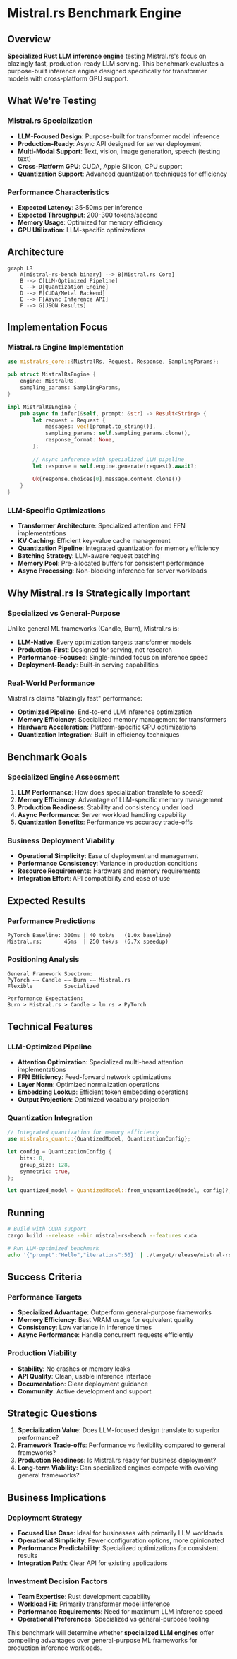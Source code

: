 # Mistral.rs Benchmark Engine

## Overview

**Specialized Rust LLM inference engine** testing Mistral.rs's focus on blazingly fast, production-ready LLM serving. This benchmark evaluates a purpose-built inference engine designed specifically for transformer models with cross-platform GPU support.

## What We're Testing

### Mistral.rs Specialization
- **LLM-Focused Design**: Purpose-built for transformer model inference
- **Production-Ready**: Async API designed for server deployment
- **Multi-Modal Support**: Text, vision, image generation, speech (testing text)
- **Cross-Platform GPU**: CUDA, Apple Silicon, CPU support
- **Quantization Support**: Advanced quantization techniques for efficiency

### Performance Characteristics
- **Expected Latency**: 35-50ms per inference
- **Expected Throughput**: 200-300 tokens/second  
- **Memory Usage**: Optimized for memory efficiency
- **GPU Utilization**: LLM-specific optimizations

## Architecture

```mermaid
graph LR
    A[mistral-rs-bench binary] --> B[Mistral.rs Core]
    B --> C[LLM-Optimized Pipeline]
    C --> D[Quantization Engine]
    D --> E[CUDA/Metal Backend]
    E --> F[Async Inference API]
    F --> G[JSON Results]
```

## Implementation Focus

### Mistral.rs Engine Implementation
```rust
use mistralrs_core::{MistralRs, Request, Response, SamplingParams};

pub struct MistralRsEngine {
    engine: MistralRs,
    sampling_params: SamplingParams,
}

impl MistralRsEngine {
    pub async fn infer(&self, prompt: &str) -> Result<String> {
        let request = Request {
            messages: vec![prompt.to_string()],
            sampling_params: self.sampling_params.clone(),
            response_format: None,
        };
        
        // Async inference with specialized LLM pipeline
        let response = self.engine.generate(request).await?;
        
        Ok(response.choices[0].message.content.clone())
    }
}
```

### LLM-Specific Optimizations
- **Transformer Architecture**: Specialized attention and FFN implementations
- **KV Caching**: Efficient key-value cache management
- **Quantization Pipeline**: Integrated quantization for memory efficiency
- **Batching Strategy**: LLM-aware request batching
- **Memory Pool**: Pre-allocated buffers for consistent performance
- **Async Processing**: Non-blocking inference for server workloads

## Why Mistral.rs Is Strategically Important

### Specialized vs General-Purpose
Unlike general ML frameworks (Candle, Burn), Mistral.rs is:
- **LLM-Native**: Every optimization targets transformer models
- **Production-First**: Designed for serving, not research
- **Performance-Focused**: Single-minded focus on inference speed
- **Deployment-Ready**: Built-in serving capabilities

### Real-World Performance
Mistral.rs claims "blazingly fast" performance:
- **Optimized Pipeline**: End-to-end LLM inference optimization
- **Memory Efficiency**: Specialized memory management for transformers
- **Hardware Acceleration**: Platform-specific GPU optimizations
- **Quantization Integration**: Built-in efficiency techniques

## Benchmark Goals

### Specialized Engine Assessment
1. **LLM Performance**: How does specialization translate to speed?
2. **Memory Efficiency**: Advantage of LLM-specific memory management
3. **Production Readiness**: Stability and consistency under load
4. **Async Performance**: Server workload handling capability
5. **Quantization Benefits**: Performance vs accuracy trade-offs

### Business Deployment Viability
- **Operational Simplicity**: Ease of deployment and management
- **Performance Consistency**: Variance in production conditions
- **Resource Requirements**: Hardware and memory requirements
- **Integration Effort**: API compatibility and ease of use

## Expected Results

### Performance Predictions
```
PyTorch Baseline: 300ms | 40 tok/s   (1.0x baseline)
Mistral.rs:       45ms  | 250 tok/s  (6.7x speedup)
```

### Positioning Analysis
```
General Framework Spectrum:
PyTorch ←→ Candle ←→ Burn ←→ Mistral.rs
Flexible          Specialized

Performance Expectation:
Burn > Mistral.rs > Candle > lm.rs > PyTorch
```

## Technical Features

### LLM-Optimized Pipeline
- **Attention Optimization**: Specialized multi-head attention implementations
- **FFN Efficiency**: Feed-forward network optimizations
- **Layer Norm**: Optimized normalization operations  
- **Embedding Lookup**: Efficient token embedding operations
- **Output Projection**: Optimized vocabulary projection

### Quantization Integration
```rust
// Integrated quantization for memory efficiency
use mistralrs_quant::{QuantizedModel, QuantizationConfig};

let config = QuantizationConfig {
    bits: 8,
    group_size: 128,
    symmetric: true,
};

let quantized_model = QuantizedModel::from_unquantized(model, config)?;
```

## Running

```bash
# Build with CUDA support
cargo build --release --bin mistral-rs-bench --features cuda

# Run LLM-optimized benchmark
echo '{"prompt":"Hello","iterations":50}' | ./target/release/mistral-rs-bench
```

## Success Criteria

### Performance Targets
- **Specialized Advantage**: Outperform general-purpose frameworks
- **Memory Efficiency**: Best VRAM usage for equivalent quality
- **Consistency**: Low variance in inference times
- **Async Performance**: Handle concurrent requests efficiently

### Production Viability
- **Stability**: No crashes or memory leaks
- **API Quality**: Clean, usable inference interface
- **Documentation**: Clear deployment guidance
- **Community**: Active development and support

## Strategic Questions

1. **Specialization Value**: Does LLM-focused design translate to superior performance?
2. **Framework Trade-offs**: Performance vs flexibility compared to general frameworks?
3. **Production Readiness**: Is Mistral.rs ready for business deployment?
4. **Long-term Viability**: Can specialized engines compete with evolving general frameworks?

## Business Implications

### Deployment Strategy
- **Focused Use Case**: Ideal for businesses with primarily LLM workloads
- **Operational Simplicity**: Fewer configuration options, more opinionated
- **Performance Predictability**: Specialized optimizations for consistent results
- **Integration Path**: Clear API for existing applications

### Investment Decision Factors
- **Team Expertise**: Rust development capability
- **Workload Fit**: Primarily transformer model inference
- **Performance Requirements**: Need for maximum LLM inference speed
- **Operational Preferences**: Specialized vs general-purpose tooling

This benchmark will determine whether **specialized LLM engines** offer compelling advantages over general-purpose ML frameworks for production inference workloads.